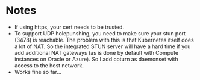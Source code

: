 # Notes
- If using https, your cert needs to be trusted.
- To support UDP holepunshing, you need to make sure your stun port (3478) is reachable. The problem with this is that Kubernetes itself does a lot of NAT. So the integrated STUN server will have a hard time if you add additional NAT gateways (as is done by default with Compute instances on Oracle or Azure). So I add coturn as daemonset with access to the host network.
- Works fine so far...